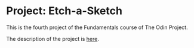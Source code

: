 # Project: Etch-a-Sketch
This is the fourth project of the Fundamentals course of The Odin Project.   
   
The description of the project is [here](https://www.theodinproject.com/lessons/foundations-etch-a-sketch).